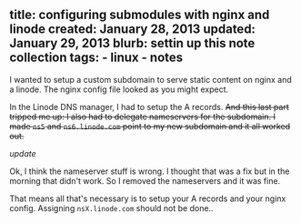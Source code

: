 title: configuring submodules with nginx and linode
created: January 28, 2013
updated: January 29, 2013
blurb: settin up this note collection
tags:
    - linux
    - notes
---

I wanted to setup a custom subdomain to serve static content on nginx and a linode.
The nginx config file looked as you might expect.

In the Linode DNS manager, I had to setup the A records.
<del>And this last part tripped me up: I also had to delegate nameservers for the subdomain.
I made `ns5` and `ns6.linode.com` point to my new subdomain and it all worked out.</del>

*update*

Ok, I think the nameserver stuff is wrong.
I thought that was a fix but in the morning that didn't work.
So I removed the nameservers and it was fine.

That means all that's necessary is to setup your A records and your nginx config.
Assigning `nsX.linode.com` should not be done..
